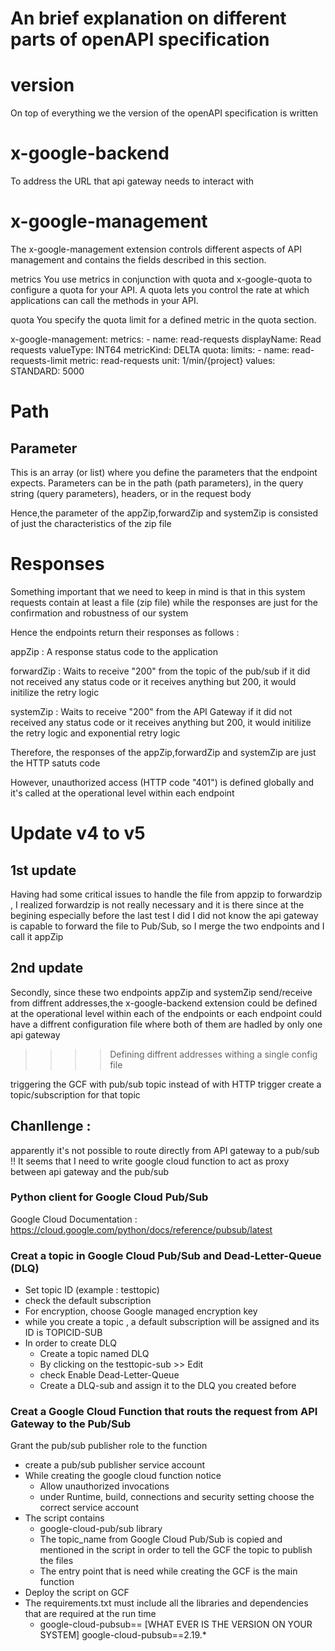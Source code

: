 # An brief explanation on different parts of openAPI specification
# version
On top of everything we the version of the openAPI specification is written

# x-google-backend
To address the URL that api gateway needs to interact with

# x-google-management
The x-google-management extension controls different aspects of API management and contains the fields described in this section.

metrics
You use metrics in conjunction with quota and x-google-quota to configure a quota for your API. A quota lets you control the rate at which applications can call the methods in your API. 

quota
You specify the quota limit for a defined metric in the quota section.

x-google-management:
  metrics:
    - name: read-requests
      displayName: Read requests
      valueType: INT64
      metricKind: DELTA
    quota:
  limits:
    - name: read-requests-limit
      metric: read-requests
      unit: 1/min/{project}
      values:
        STANDARD: 5000

# Path
## Parameter
This is an array (or list) where you define the parameters that the endpoint expects. Parameters can be in the path (path parameters), in the query string (query parameters), headers, or in the request body

Hence,the parameter of the appZip,forwardZip and systemZip is consisted of just the characteristics of the zip file

# Responses
Something important that we need to keep in mind is that in this system requests contain at least a file (zip file) while the responses are just for the confirmation and robustness of our system

Hence the endpoints return their responses as follows : 

appZip : 
 A response status code to the application

forwardZip :
 Waits to receive "200" from the topic of the pub/sub if it did not received any status code or it receives anything but 200, it would initilize the retry logic

systemZip :
  Waits to receive "200" from the API Gateway if it did not received any status code or it receives anything but 200, it would initilize the retry logic and exponential retry logic

Therefore, the responses of the appZip,forwardZip and systemZip are just the HTTP satuts code  

However, unauthorized access (HTTP code "401") is defined globally and it's called at the operational level within each endpoint

# Update v4 to v5

## 1st update
Having had some critical issues to handle the file from appzip to forwardzip , I realized forwardzip is not really necessary and it is there since at the begining especially before the last test I did I did not know the api gateway is capable to forward the file to Pub/Sub, so I merge the two endpoints and I call it appZip

## 2nd update
Secondly, since these two endpoints appZip and systemZip send/receive from diffrent addresses,the x-google-backend extension could be defined at the operational level within each of the endpoints or each endpoint could have a diffrent configuration file where both of them are hadled by only one api gateway

>>>> Defining diffrent addresses withing a single config file

triggering the GCF with pub/sub topic instead of with HTTP trigger
create a topic/subscription for that topic

## Chanllenge : 
 apparently it's not possible to route directly from API gateway to a pub/sub !!
It seems that I need to write google cloud function to act as proxy between api gateway and the pub/sub

### Python client for Google Cloud Pub/Sub 
Google Cloud Documentation : 
https://cloud.google.com/python/docs/reference/pubsub/latest

### Creat a topic in Google Cloud Pub/Sub and Dead-Letter-Queue (DLQ)
- Set topic ID (example : testtopic)
- check the default subscription
- For encryption, choose Google managed encryption key
- while you create a topic , a default subscription will be assigned and its ID is TOPICID-SUB
- In order to create DLQ 
  - Create a topic named DLQ
  - By clicking on the testtopic-sub >> Edit
  - check Enable Dead-Letter-Queue 
  - Create a DLQ-sub and assign it to the DLQ you created before

### Creat a Google Cloud Function that routs the request from API Gateway to the Pub/Sub
Grant the pub/sub publisher role to the function 
  - create a pub/sub publisher service account 
  - While creating the google cloud function notice 
      - Allow unauthorized invocations
      - under Runtime, build, connections and security setting choose the correct service account
  - The script contains 
      - google-cloud-pub/sub library
      - The topic_name from Google Cloud Pub/Sub is copied and  mentioned in the script
        in order to tell the GCF the topic to publish the files
      - The entry point that is need while creating the GCF  is the main function
  - Deploy the script on GCF
  - The requirements.txt must include all the libraries and dependencies that are required 
    at the run time 
      - google-cloud-pubsub== [WHAT EVER IS THE VERSION ON YOUR SYSTEM] 
        google-cloud-pubsub==2.19.*
 
